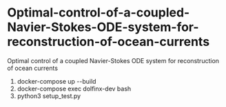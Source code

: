 # Optimal-control-of-a-coupled-Navier-Stokes-ODE-system-for-reconstruction-of-ocean-currents
Optimal control of a coupled Navier-Stokes ODE system for reconstruction of ocean currents

1. docker-compose up --build
2. docker-compose exec dolfinx-dev bash
3. python3 setup_test.py

